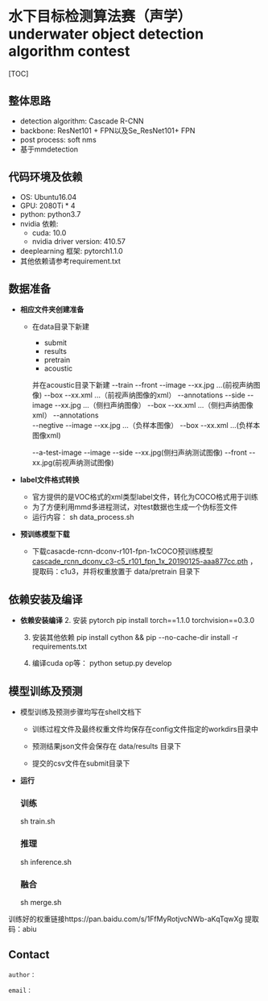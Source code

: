 # 水下目标检测算法赛（声学）  underwater object detection algorithm contest 

[TOC]

## 整体思路
   + detection algorithm: Cascade R-CNN 
   + backbone: ResNet101 + FPN以及Se_ResNet101+ FPN
   + post process: soft nms
   + 基于mmdetection

## 代码环境及依赖

+ OS: Ubuntu16.04
+ GPU: 2080Ti * 4
+ python: python3.7
+ nvidia 依赖:
   - cuda: 10.0
   - nvidia driver version: 410.57
+ deeplearning 框架: pytorch1.1.0
+ 其他依赖请参考requirement.txt

## 数据准备

- **相应文件夹创建准备**

  - 在data目录下新建

    - submit
    - results
    - pretrain
    - acoustic
    
    并在acoustic目录下新建
    --train
        --front
            --image
                --xx.jpg
                ...(前视声纳图像)
            --box
                --xx.xml
                ...（前视声纳图像的xml）
            --annotations
        --side
            --image
                --xx.jpg
                ...（侧扫声纳图像）
            --box
                --xx.xml
                ...（侧扫声纳图像xml）
            --annotations      
        --negtive
            --image
                --xx.jpg
                ...（负样本图像）
            --box
                --xx.xml
                ...(负样本图像xml)

  
    --a-test-image
        --image
            --side
                --xx.jpg(侧扫声纳测试图像)
            --front
                --xx.jpg(前视声纳测试图像)
    

    
- **label文件格式转换**

  - 官方提供的是VOC格式的xml类型label文件，转化为COCO格式用于训练
  - 为了方便利用mmd多进程测试，对test数据也生成一个伪标签文件
  - 运行内容：
    sh data_process.sh

- **预训练模型下载**
  
  - 下载casacde-rcnn-dconv-r101-fpn-1xCOCO预训练模型[cascade_rcnn_dconv_c3-c5_r101_fpn_1x_20190125-aaa877cc.pth](https://pan.baidu.com/s/12NbxkQpeoIDQtlrZ8szwIg
  ) ，提取码：c1u3，并将权重放置于 data/pretrain 目录下
## 依赖安装及编译


- **依赖安装编译**
   2. 安装 pytorch
        pip install torch==1.1.0 torchvision==0.3.0
        
   3. 安装其他依赖
        pip install cython && pip --no-cache-dir install -r requirements.txt

   4. 编译cuda op等：
        python setup.py develop


## 模型训练及预测

   - 模型训练及预测步骤均写在shell文档下

     - 训练过程文件及最终权重文件均保存在config文件指定的workdirs目录中

     
     - 预测结果json文件会保存在 data/results 目录下
     - 提交的csv文件在submit目录下

- **运行**
   
  ### 训练
    sh train.sh
  ### 推理
    sh inference.sh
  ### 融合
    sh merge.sh
    
训练好的权重链接https://pan.baidu.com/s/1FfMyRotjvcNWb-aKqTqwXg  提取码：abiu 

## Contact

    author：
    
    email：

